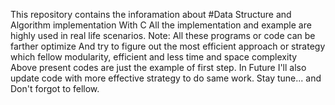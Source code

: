 This repository contains the inforamation about #Data Structure and Algorithm implementation With C
All the implementation and example are highly used in real life scenarios.
Note:  All these programs or code can be farther optimize And try to figure out the most efficient approach or strategy which fellow modularity, efficient and less time and space complexity
      Above present codes are just the example of first step.
      In Future I'll also update code with more effective strategy to do same work.
      Stay tune... and Don't forgot to fellow.
